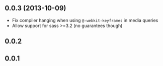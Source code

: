 ## 0.0.3 (2013-10-09)

* Fix compiler hanging when using `@-webkit-keyframes` in media queries
* Allow support for sass >=3.2 (no guarantees though)

## 0.0.2

## 0.0.1

